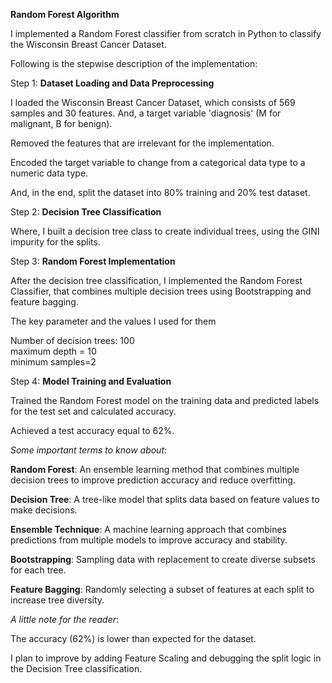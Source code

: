 **Random Forest Algorithm** <br/>


I implemented a Random Forest classifier from scratch in Python to classify the Wisconsin Breast Cancer Dataset.<br/>

Following is the stepwise description of the implementation:<br/>

Step 1: **Dataset Loading and Data Preprocessing** <br/>
       
I loaded the Wisconsin Breast Cancer Dataset, which consists of 569 samples and 30 features. And, a target variable 'diagnosis' (M for malignant, B for benign).

Removed the features that are irrelevant for the implementation.<br/>

Encoded the target variable to change from a categorical data type to a numeric data type.

And, in the end, split the dataset into 80% training and 20% test dataset.<br/>


Step 2: **Decision Tree Classification** <rb/>

Where, I built a decision tree class to create individual trees, using the GINI impurity for the splits.<br/>


Step 3: **Random Forest Implementation** <br/>


After the decision tree classification, I implemented the Random Forest Classifier, that combines multiple decision trees using Bootstrapping and feature bagging.

The key parameter and the values I used for them<br/>
 
Number of decision trees: 100<br/>
maximum depth = 10<br/>
minimum samples=2<br/>


Step 4: **Model Training and Evaluation** <br/>

Trained the Random Forest model on the training data and predicted labels for the test set and calculated accuracy.

Achieved a test accuracy equal to 62%.<br/>

*Some important terms to know about:* <br/>


**Random Forest**: An ensemble learning method that combines multiple decision trees to improve prediction accuracy and reduce overfitting.<br/>

**Decision Tree**: A tree-like model that splits data based on feature values to make decisions.<br/>

**Ensemble Technique**: A machine learning approach that combines predictions from multiple models to improve accuracy and stability.<br/>

**Bootstrapping**: Sampling data with replacement to create diverse subsets for each tree.<br/>

**Feature Bagging**: Randomly selecting a subset of features at each split to increase tree diversity.<br/>









*A little note for the reader*:  <br/>

The accuracy (62%) is lower than expected for the dataset.

I plan to improve by adding Feature Scaling and debugging the split logic in the Decision Tree classification.
